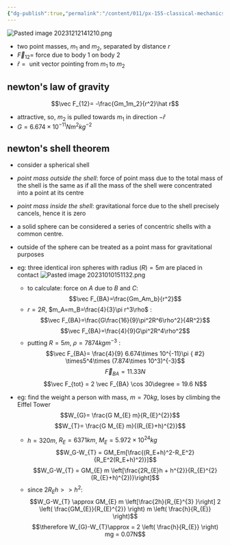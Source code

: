 ```yaml
---
{"dg-publish":true,"permalink":"/content/011/px-155-classical-mechanics-and-special-reltivity/classical-mechanics/px-155-a-foundations-of-classical-mechanics/px-155-a7-gravitational-force/","created":"2024-10-01T18:27:09.480+01:00","updated":"2024-11-26T19:55:03.500+00:00"}
---
```


![Pasted image 20231212141210.png](/img/user/pics/Pasted%20image%2020231212141210.png)
- two point masses, $m_1$ and $m_2$, separated by distance $r$ 
- $\vec F_{12}=$ force due to body 1 on body 2
- ${} \hat r= {}$ unit vector pointing from $m_1$ to $m_2$
## newton's law of gravity
$$\vec F_{12}= -\frac{Gm_1m_2}{r^2}\hat r$$
- attractive, so, $m_2$ is pulled towards $m_1$ in direction $-\hat r$
- $G=6.674\times 10^{-11}Nm^2kg^{-2}$
## newton's shell theorem
- consider a spherical shell
- *point mass outside the shell*: force of point mass due to the total mass of the shell is the same as if all the mass of the shell were concentrated into a point at its centre
- *point mass inside the shell*: gravitational force due to the shell precisely cancels, hence it is zero
- a solid sphere can be considered a series of concentric shells with a common centre.
- outside of the sphere can be treated as a point mass for gravitational purposes

- eg: three identical iron spheres with radius $(R)=5m$ are placed in contact ![Pasted image 20231010151132.png](/img/user/pics/Pasted%20image%2020231010151132.png)
	- to calculate: force on $A$ due to $B$ and $C$:
$$\vec F_{BA}=\frac{Gm_Am_b}{r^2}$$
	- $r=2R$, $m_A=m_B=\frac{4}{3}\pi r^3\rho$ : $$\vec F_{BA}=\frac{G\frac{16}{9}\pi^2R^6\rho^2}{4R^2}$$
$$\vec F_{BA}=\frac{4}{9}G\pi^2R^4\rho^2$$
	- putting $R=5m$, $\rho=7874 kgm^{-3}$ : $$\vec F_{BA}= \frac{4}{9} 6.674\times 10^{-11}\pi
{ #2}
 \times5^4\times (7.874\times 10^3)^{-3}$$
$$\vec F_{BA}=11.33N$$
	$$\vec F_{tot} = 2 \vec F_{BA} \cos 30\degree = 19.6 N$$
- eg: find the weight a person with mass, $m=70kg$, loses by climbing the Eiffel Tower
	$$W_{G}= \frac{G M_{E} m}{R_{E}^{2}}$$
	$$W_{T}= \frac{G M_{E} m}{(R_{E}+h)^{2}}$$
	-  $h=320m$, $R_{E}=6371km$, $M_E=5.972\times 10^24kg$
	$$W_G-W_{T} = GM_Em[\frac{(R_E+h)^2-R_E^2}{R_E^2(R_E+h)^2)}]$$
$$W_G-W_{T} = GM_{E} m \left[\frac{2R_{E}h + h^{2}}{R_{E}^{2}(R_{E}+h)^{2})}\right]$$
	- since $2R_Eh>>h^2$: $$W_G-W_{T} \approx GM_{E} m \left[\frac{2h}{R_{E}^{3} }\right] 2 \left( \frac{GM_{E}}{R_{E}^{2}} \right) m \left( \frac{h}{R_{E}} \right)$$
$$\therefore W_{G}-W_{T}\approx = 2 \left( \frac{h}{R_{E}} \right) mg = 0.07N$$

